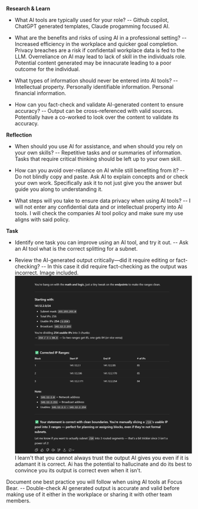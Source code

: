 **Research & Learn**

- What AI tools are typically used for your role?
-- Github copilot, ChatGPT generated templates, Claude progamming focused AI.

- What are the benefits and risks of using AI in a professional setting?
-- Increased efficiency in the workplace and quicker goal completion. Privacy breaches are a risk if confidentail workplace data is fed to the LLM. Overreliance on AI may lead to lack of skill in the individuals role. Potential content generated may be innacurate leading to a poor outcome for the individual. 

- What types of information should never be entered into AI tools?
-- Intellectual property. Personally identifiable information. Personal financial information.

- How can you fact-check and validate AI-generated content to ensure accuracy?
-- Output can be cross-referenced with valid sources. Potentially have a co-worked to look over the content to validate its accuracy. 

**Reflection**

- When should you use AI for assistance, and when should you rely on your own skills?
-- Repetitive tasks and or summaries of information. Tasks that require critical thinking should be left up to your own skill. 

- How can you avoid over-reliance on AI while still benefiting from it?
-- Do not blindly copy and paste. Ask AI to explain concepts and or check your own work. Specifically ask it to not just give you the answer but guide you along to understanding it. 


- What steps will you take to ensure data privacy when using AI tools?
-- I will not enter any confidential data and or intellectual property into AI tools. I will check the companies AI tool policy and make sure my use aligns with said policy. 


**Task**

- Identify one task you can improve using an AI tool, and try it out.
-- Ask an AI tool what is the correct splitting for a subnet.

- Review the AI-generated output critically—did it require editing or fact-checking?
-- In this case it did require fact-checking as the output was incorrect. Image included. 
![alt text](image.png)
I learn't that you cannot always trust the output AI gives you even if it is adamant it is correct. Ai has the potential to hallucinate and do its best to convince you its output is correct even when it isn't.

 Document one best practice you will follow when using AI tools at Focus Bear.
-- Double-check AI generated output is accurate and valid before making use of it either in the workplace or sharing it with other team members. 